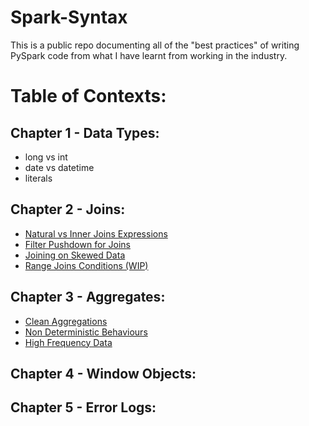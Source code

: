 # Spark-Syntax

This is a public repo documenting all of the "best practices" of writing PySpark code from what I have learnt from working in the industry.

# Table of Contexts:

## Chapter 1 - Data Types:
* long vs int
* date vs datetime
* literals

## Chapter 2 - Joins:
* [Natural vs Inner Joins Expressions](https://github.com/ericxiao251/spark-syntax/blob/master/src/Chapter%202%20-%20Joins/Case%20Study%201%20-%20Natural%20vs%20Inner%20Joins.ipynb)
* [Filter Pushdown for Joins](https://github.com/ericxiao251/spark-syntax/blob/master/src/Chapter%202%20-%20Joins/Case%20Study%202%20-%20Filter%20Pushdown.ipynb)
* [Joining on Skewed Data](https://github.com/ericxiao251/spark-syntax/blob/master/src/Chapter%202%20-%20Joins/Case%20Study%203%20-%20Joins%20on%20Skewed%20Data.ipynb)
* [Range Joins Conditions (WIP)](https://github.com/ericxiao251/spark-syntax/blob/master/src/Chapter%202%20-%20Joins/Case%20Study%204%20-%20Range%20Join%20Conditions%20%5BTODO%5D.ipynb)

## Chapter 3 - Aggregates:
* [Clean Aggregations](https://github.com/ericxiao251/spark-syntax/blob/master/src/Chapter%203%20-%20Aggregates/Case%20Study%201%20-%20Clean%20Aggregations.ipynb)
* [Non Deterministic Behaviours](https://github.com/ericxiao251/spark-syntax/blob/master/src/Chapter%203%20-%20Aggregates/Case%20Study%202%20-%20Non%20Deterministic%20Behaviours.ipynb)
* [High Frequency Data](https://github.com/ericxiao251/spark-syntax/blob/master/src/Chapter%203%20-%20Aggregates/Case%20Study%203%20-%20High%20Frequency%20Data.ipynb)
## Chapter 4 - Window Objects:

## Chapter 5 - Error Logs:
